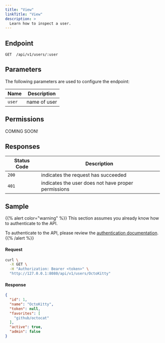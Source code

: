```yaml
---
title: "View"
linkTitle: "View"
description: >
  Learn how to inspect a user.
---
```


## Endpoint

```
GET  /api/v1/users/:user
```

## Parameters

The following parameters are used to configure the endpoint:

| Name   | Description  |
| ------ | ------------ |
| `user` | name of user |

## Permissions

COMING SOON!

## Responses

| Status Code | Description                                         |
| ----------- | --------------------------------------------------- |
| `200`       | indicates the request has succeeded                 |
| `401`       | indicates the user does not have proper permissions |

## Sample

{{% alert color="warning" %}}
This section assumes you already know how to authenticate to the API.

To authenticate to the API, please review the [authentication documentation](/docs/api/authentication).
{{% /alert %}}

#### Request

```sh
curl \
  -X GET \
  -H "Authorization: Bearer <token>" \
  "http://127.0.0.1:8080/api/v1/users/OctoKitty"
```

#### Response

```json
{
  "id": 1,
  "name": "OctoKitty",
  "token": null,
  "favorites": [
    "github/octocat"
  ],
  "active": true,
  "admin": false
}
```
